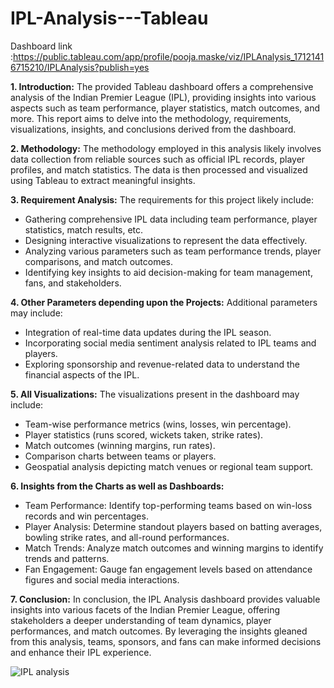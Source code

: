 # IPL-Analysis---Tableau

Dashboard link :https://public.tableau.com/app/profile/pooja.maske/viz/IPLAnalysis_17121416715210/IPLAnalysis?publish=yes

**1. Introduction:**
The provided Tableau dashboard offers a comprehensive analysis of the Indian Premier League (IPL), providing insights into various aspects such as team performance, player statistics, match outcomes, and more. This report aims to delve into the methodology, requirements, visualizations, insights, and conclusions derived from the dashboard.

**2. Methodology:**
The methodology employed in this analysis likely involves data collection from reliable sources such as official IPL records, player profiles, and match statistics. The data is then processed and visualized using Tableau to extract meaningful insights.

**3. Requirement Analysis:**
The requirements for this project likely include:
- Gathering comprehensive IPL data including team performance, player statistics, match results, etc.
- Designing interactive visualizations to represent the data effectively.
- Analyzing various parameters such as team performance trends, player comparisons, and match outcomes.
- Identifying key insights to aid decision-making for team management, fans, and stakeholders.

**4. Other Parameters depending upon the Projects:**
Additional parameters may include:
- Integration of real-time data updates during the IPL season.
- Incorporating social media sentiment analysis related to IPL teams and players.
- Exploring sponsorship and revenue-related data to understand the financial aspects of the IPL.

**5. All Visualizations:**
The visualizations present in the dashboard may include:
- Team-wise performance metrics (wins, losses, win percentage).
- Player statistics (runs scored, wickets taken, strike rates).
- Match outcomes (winning margins, run rates).
- Comparison charts between teams or players.
- Geospatial analysis depicting match venues or regional team support.

**6. Insights from the Charts as well as Dashboards:**
- Team Performance: Identify top-performing teams based on win-loss records and win percentages.
- Player Analysis: Determine standout players based on batting averages, bowling strike rates, and all-round performances.
- Match Trends: Analyze match outcomes and winning margins to identify trends and patterns.
- Fan Engagement: Gauge fan engagement levels based on attendance figures and social media interactions.

**7. Conclusion:**
In conclusion, the IPL Analysis dashboard provides valuable insights into various facets of the Indian Premier League, offering stakeholders a deeper understanding of team dynamics, player performances, and match outcomes. By leveraging the insights gleaned from this analysis, teams, sponsors, and fans can make informed decisions and enhance their IPL experience.

![IPL analysis](https://github.com/Poojamaske24/Tablaue/assets/153622264/ab01e4ae-a1b8-4b18-98a7-ca1c675229d2)
